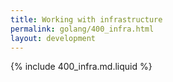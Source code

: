 ```yaml
---
title: Working with infrastructure
permalink: golang/400_infra.html
layout: development
---
```


{% include 400_infra.md.liquid %}